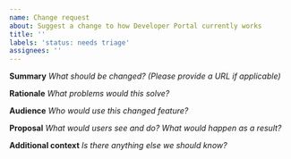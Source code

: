 ```yaml
---
name: Change request
about: Suggest a change to how Developer Portal currently works
title: ''
labels: 'status: needs triage'
assignees: ''
---
```


**Summary**
_What should be changed? (Please provide a URL if applicable)_

**Rationale**
_What problems would this solve?_

**Audience**
_Who would use this changed feature?_

**Proposal**
_What would users see and do? What would happen as a result?_

**Additional context**
_Is there anything else we should know?_
